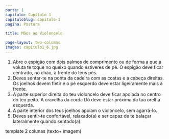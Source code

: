 ```yaml
---
parte: 1
capitulo: Capítulo 1
capituloSlug: capitulo-1
pagina: Postura

title: Mãos ao Violoncelo

page-layout: two-columns
images: capitulo1_6.jpg
---
```

<ol>
<li>Abre o espigão com dois palmos de comprimento ou de forma a que a voluta te toque no queixo quando estiveres de pé. O espigão deve ficar centrado, no chão, à frente do teus pés.</li>
<li>Deves sentar-te na ponta da cadeira com as costas e a cabeça direitas. Os joelhos devem fletir e o pé esquerdo deve estar ligeiramente mais à frente.</li>
<li>A parte superior direita do teu violoncelo deve ficar apoiada no centro do teu peito. A cravelha da corda Dó deve estar próxima da tua orelha esquerda.</li>
<li>A parte interior dos teus joelhos apoiam o violoncelo, sem agarrá-lo.</li>
<li>Deves sentir-te confortável, relaxado(a) e ser capaz de te balaçar lateralmente quando sentado(a). </li>
</ol>


template 2 colunas (texto+ imagem)
